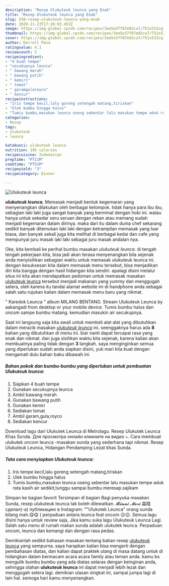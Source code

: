 ```yaml
---
description: "Resep Ulukuteuk leunca yang Enak"
title: "Resep Ulukuteuk leunca yang Enak"
slug: 558-resep-ulukuteuk-leunca-yang-enak
date: 2020-11-23T17:28:03.453Z
image: https://img-global.cpcdn.com/recipes/3ee5e37f87e02ca7/751x532cq70/ulukuteuk-leunca-foto-resep-utama.jpg
thumbnail: https://img-global.cpcdn.com/recipes/3ee5e37f87e02ca7/751x532cq70/ulukuteuk-leunca-foto-resep-utama.jpg
cover: https://img-global.cpcdn.com/recipes/3ee5e37f87e02ca7/751x532cq70/ulukuteuk-leunca-foto-resep-utama.jpg
author: Darrell Pena
ratingvalue: 4.1
reviewcount: 5
recipeingredient:
- "4 buah tempe"
- "secukupnya leunca"
- " bawang merah"
- " bawang putih"
- " kemiri"
- " tomat"
- " garamgularoyco"
- " kencur"
recipeinstructions:
- "Iris tempe kecil,lalu goreng setengah matang,tiriskan"
- "Ulek bumbu hingga halus"
- "Tumis bumbu,masukan leunca oseng sebentar lalu masukan tempe aduk rata kasih air sedikit,tunggu sampai bumbu meresap.sajikam"
categories:
- Resep
tags:
- ulukuteuk
- leunca

katakunci: ulukuteuk leunca 
nutrition: 195 calories
recipecuisine: Indonesian
preptime: "PT11M"
cooktime: "PT51M"
recipeyield: "3"
recipecategory: Dinner

---
```



![Ulukuteuk leunca](https://img-global.cpcdn.com/recipes/3ee5e37f87e02ca7/751x532cq70/ulukuteuk-leunca-foto-resep-utama.jpg)

<b><i>ulukuteuk leunca</i></b>, Memasak menjadi bentuk kegemaran yang menyenangkan dilakukan oleh berbagai kelompok. tidak hanya para ibu ibu, sebagian laki laki juga sangat banyak yang berminat dengan hobi ini. walau hanya untuk sekedar seru seruan dengan rekan atau memang sudah menjadi kegemaran dalam dirinya. maka dari itu dalam dunia chef sekarang sedikit banyak ditemukan laki laki dengan ketrampilan memasak yang luar biasa, dan banyak sekali juga kita melihat di berbagai kedai dan cafe yang mempunyai juru masak laki laki sebagai juru masak andalan nya.

Oke, kita kembali ke perihal bumbu masakan <i>ulukuteuk leunca</i>. di tengah tengah pekerjaan kita, bisa jadi akan terasa menyenangkan bila sejenak anda menyisihkan sebagian waktu untuk memasak ulukuteuk leunca ini. dengan kesuksesan kita dalam memasak menu tersebut, bisa menjadikan diri kita bangga dengan hasil hidangan kita sendiri. apalagi disini melalui situs ini kita akan mendapatkan pedoman untuk memasak masakan <u>ulukuteuk leunca</u> tersebut menjadi makanan yang yummy dan menggugah selera, oleh karena itu tandai alamat website ini di handphone anda sebagai salah satu rujukan kalian dalam memasak menu baru yang nikmat.

&#34; Karedok Leunca &#34; album MILANG BENTANG. Stream Ulukuteuk Leunca by aakangadi from desktop or your mobile device. Tumis bumbu halus dan oncom sampe bumbu matang. kemudian masukin air secukupnya.


Saat ini langsung saja kita awali untuk membeli alat alat yang dibutuhkan dalam meracik masakan <u><i>ulukuteuk leunca</i></u> ini. seenggaknya harus ada <b>8</b> bahan yang dibutuhkan di menu ini. biar nanti dapat tercapai rasa yang enak dan nikmat. dan juga sisihkan waktu kita sejenak, karena kalian akan membuatnya paling tidak dengan <b>3</b> langkah. saya menginginkan semua yang diperlukan sudah anda siapkan disini, yuk mari kita buat dengan mengamati dulu bahan baku dibawah ini.

<!--inarticleads1-->

##### Bahan pokok dan bumbu-bumbu yang diperlukan untuk pembuatan Ulukuteuk leunca:

1. Siapkan 4 buah tempe
1. Gunakan secukupnya leunca
1. Ambil  bawang merah
1. Gunakan  bawang putih
1. Gunakan  kemiri
1. Sediakan  tomat
1. Ambil  garam,gula,royco
1. Sediakan  kencur


Download lagu dari Ulukutek Leunca di Metrolagu. Resep Ulukutek Leunca Khas Sunda. Для просмотра онлайн кликните на видео ⤵. Cara membuat ulukutek oncom leunca -masakan sunda yang sederhana tapi nikmat. Resep Ulukuteuk Leunca, Hidangan Pendamping Lezat khas Sunda. 

<!--inarticleads2-->

##### Tata cara menyiapkan Ulukuteuk leunca:

1. Iris tempe kecil,lalu goreng setengah matang,tiriskan
1. Ulek bumbu hingga halus
1. Tumis bumbu,masukan leunca oseng sebentar lalu masukan tempe aduk rata kasih air sedikit,tunggu sampai bumbu meresap.sajikam


Simpan ke bagian favorit Tersimpan di bagian Bagi penyuka masakan Sunda, resep ulukuteuk leunca tak boleh dilewatkan. 𝓡𝓲𝓷𝓷𝓲 𝓜𝓸𝓻𝓲 森陰 сделал(-а) публикацию в Instagram: &#34;&#34;Ulukutek Leunca&#34; orang sunda bilang mah.😋😋 ( perpaduan antara leunca feat oncom 😉😉. Semua lagu disini hanya untuk review saja, Jika kamu suka lagu Ulukuteuk Leunca Lagi. Salah satu menu di rumah makan sunda adalah ulukutek leunca. Perpaduan oncom, leunca dan kemangi dan dengan rasa pedas. 

Demikianlah sedikit bahasan masakan tentang bahan resep <u>ulukuteuk leunca</u> yang sempurna. saya harapkan kalian bisa mengerti dengan pembahasan diatas, dan kalian dapat praktek ulang di masa datang untuk di hidangkan dalam bermacam acara acara family atau teman anda. kamu bs mengulik bumbu bumbu yang ada diatas selaras dengan keinginan anda, sehingga olahan <b>ulukuteuk leunca</b> ini dapat menjadi lebih lezat dan menggugah selera lagi. demikian ulasan singkat ini, sampai jumpa lagi di lain hal. semoga hari kamu menyenangkan.
